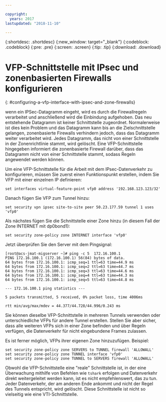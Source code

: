 ```yaml
---

copyright:
  years: 2017
lastupdated: "2018-11-10"

---
```


{:shortdesc: .shortdesc}
{:new_window: target="_blank"}
{:codeblock: .codeblock}
{:pre: .pre}
{:screen: .screen}
{:tip: .tip}
{:download: .download}

# VFP-Schnittstelle mit IPsec und zonenbasierten Firewalls konfigurieren
{: #configuring-a-vfp-interface-with-ipsec-and-zone-firewalls}

wenn ein IPSec-Datagramm eingeht, wird es durch die Firewallregeln verarbeitet und anschließend wird die Einbindung aufgehoben. Das neu entstehende Datagramm ist keiner Schnittstelle zugeordnet. Normalerweise ist dies kein Problem und das Datagramm kann bis an die Zielschnittstelle gelangen, zonenbasierte Firewalls verhindern jedoch, dass das Datagramm weiter verarbeitet wird. Jedes Datagramm, das nicht von einer Schnittstelle in der Zonenrichtlinie stammt, wird gelöscht. Eine VFP-Schnittstelle hingegeben informiert die zonenbasierte Firewall darüber, dass das Datagramm nicht von einer Schnittstelle stammt, sodass Regeln angewendet werden können. 

Um eine VFP-Schnittstelle für die Arbeit mit dem IPsec-Datenverkehr zu konfigurieren, müssen Sie zuerst einen Funktionspunkt erstellen, indem Sie VFP mit einer einzelnen IP definieren:

```
set interfaces virtual-feature-point vfp0 address '192.168.123.123/32'
```

Danach fügen Sie VFP zum Tunnel hinzu:

```
set security vpn ipsec site-to-site peer 50.23.177.59 tunnel 1 uses 'vfp0'
```

Als nächstes fügen Sie die Schnittstelle einer Zone hinzu (in diesem Fall der Zone INTERNET mit dp0bond1):

```
set security zone-policy zone INTERNET interface 'vfp0'
```

Jetzt überprüfen Sie den Server mit dem Pingsignal:

```
[root@acs-jmat-migserver ~]# ping -c 5  172.16.100.1
PING 172.16.100.1 (172.16.100.1) 56(84) bytes of data.
64 bytes from 172.16.100.1: icmp_seq=1 ttl=63 time=44.9 ms
64 bytes from 172.16.100.1: icmp_seq=2 ttl=63 time=44.7 ms
64 bytes from 172.16.100.1: icmp_seq=3 ttl=63 time=44.6 ms
64 bytes from 172.16.100.1: icmp_seq=4 ttl=63 time=44.3 ms
64 bytes from 172.16.100.1: icmp_seq=5 ttl=63 time=44.8 ms

--- 172.16.100.1 ping statistics ---

5 packets transmitted, 5 received, 0% packet loss, time 4006ms

rtt min/avg/max/mdev = 44.377/44.728/44.996/0.243 ms
```

Sie können dieselbe VFP-Schnittstelle in mehreren Tunnels verwenden oder unterschiedliche VFPs für andere Tunnel erstellen. Stellen Sie aber sicher, dass alle weiteren VFPs sich in einer Zone befinden und über Regeln verfügen, die Datenverkehr für nicht eingebundene Frames zulassen.

Es ist ferner möglich, VFPs ihrer eigenen Zone hinzuzufügen. Beispiel:

```
set security zone-policy zone SERVERS to TUNNEL firewall 'ALLOWALL'
set security zone-policy zone TUNNEL interface 'vfp0'
set security zone-policy zone TUNNEL to SERVERS firewall 'ALLOWALL'
```

Obwohl die VFP-Schnittstelle eine "reale" Schnittstelle ist, in der eine Überwachung mithilfe von Befehlen wie `tshark` erfolgen und Datenverkehr direkt weitergeleitet werden kann, ist es nicht empfehlenswert, das zu tun. Jeder Datenverkehr, der am anderen Ende ankommt und nicht der Regel des Tunnels entspricht, wird gelöscht. Diese Schnittstelle ist nicht so vielseitig wie eine VTI-Schnittstelle.
